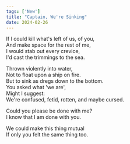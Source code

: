 ```yaml
---
tags: ['New']
title: "Captain, We're Sinking"
date: 2024-02-26
---
```


If I could kill what's left of us, of you,  
And make space for the rest of me,  
I would stab out every crevice,  
I'd cast the trimmings to the sea.

Thrown violently into water,  
Not to float upon a ship on fire.  
But to sink as dregs down to the bottom.  
You asked what 'we are',  
Might I suggest:  
We're confused, fetid, rotten, and maybe cursed.

Could you please be done with me?  
I know that I am done with you.

We could make this thing mutual  
If only you felt the same thing too.
